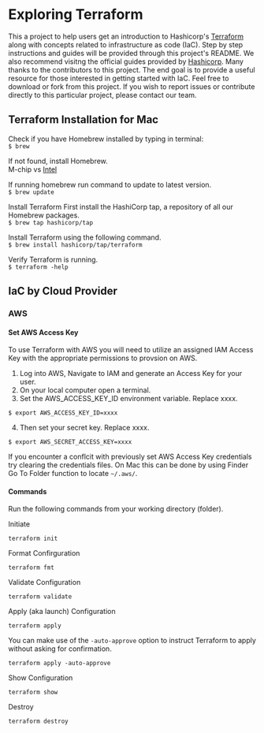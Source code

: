 # Exploring Terraform
This a project to help users get an introduction to Hashicorp's [Terraform](https://developer.hashicorp.com/terraform) along with concepts related to infrastructure as code (IaC). Step by step instructions and guides will be provided through this project's README. We also recommend visitng the official guides provided by [Hashicorp](https://developer.hashicorp.com/terraform/docs). Many thanks to the contributors to this project. The end goal is to provide a useful resource for those interested in getting started with IaC. Feel free to download or fork from this project. If you wish to report issues or contribute directly to this particular project, please contact our team.

## Terraform Installation for Mac
Check if you have Homebrew installed by typing in terminal: <br />
```$ brew ```

If not found, install Homebrew.<br />
M-chip vs [Intel](https://brew.sh/) 

If running homebrew run command to update to latest version. <br />
```$ brew update ```

Install Terraform 
First install the HashiCorp tap, a repository of all our Homebrew packages. <br />
```$ brew tap hashicorp/tap ```

Install Terraform using the following command. <br />
```$ brew install hashicorp/tap/terraform```

Verify Terraform is running. <br />
```$ terraform -help```

## IaC by Cloud Provider

### AWS

#### Set AWS Access Key
To use Terraform with AWS you will need to utilize an assigned IAM Access Key with the appropriate permissions to provsion on AWS.

1. Log into AWS, Navigate to IAM and generate an Access Key for your user.
2. On your local computer open a terminal.
3. Set the AWS_ACCESS_KEY_ID environment variable. Replace xxxx.
  ```
  $ export AWS_ACCESS_KEY_ID=xxxx
  ```
4. Then set your secret key. Replace xxxx.
  ```
  $ export AWS_SECRET_ACCESS_KEY=xxxx
  ```

If you encounter a conflcit with previously set AWS Access Key credentials try clearing the credentials files. On Mac this can be done by using Finder Go To Folder function to locate `~/.aws/`.


#### Commands
Run the following commands from your working directory (folder).

Initiate
```
terraform init
```

Format Confirguration
```
terraform fmt
```

Validate Configuration
```
terraform validate
```
Apply (aka launch) Configuration
```
terraform apply
```
You can make use of the `-auto-approve` option to instruct Terraform to apply without asking for confirmation.
```
terraform apply -auto-approve
```

Show Configuration
```
terraform show
```

Destroy
```
terraform destroy
```

